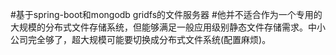 #基于spring-boot和mongodb gridfs的文件服务器
#他并不适合作为一个专用的大规模的分布式文件存储系统，但能够满足一般应用级别静态文件存储需求。中小公司完全够了，超大规模可能要切换成分布式文件系统(配置麻烦)。
